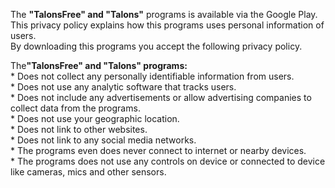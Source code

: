 <html>
 <head>
  <meta charset="utf-8">
  <title>Privacy policy</title>
 </head>
 <body>
  <p>The <b>"TalonsFree" and "Talons"</b> programs is available via the Google Play.<br>  This privacy policy explains how this programs uses personal information of users.<br>  By downloading this programs you accept the following privacy policy.</p>
  <p>The<b>"TalonsFree" and "Talons" programs:</b><br>
	* Does not collect any personally identifiable information from users.<br>
	* Does not use any analytic software that tracks users.<br> 
	* Does not include any advertisements or allow advertising companies to collect data from the programs.<br>
	* Does not use your geographic location.<br>
	* Does not link to other websites.<br>
	* Does not link to any social media networks.<br>
	* The programs even does never connect to internet or nearby devices.<br>
	* The programs does not use any controls on device or connected to device like cameras, mics and other sensors.<br>
  </p>
 </body>
</html> 
